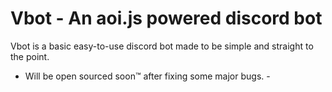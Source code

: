 # Vbot - An aoi.js powered discord bot
Vbot is a basic easy-to-use discord bot made to be simple and straight to the point.
- Will be open sourced soon™ after fixing some major bugs. -